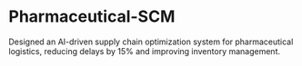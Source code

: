 # Pharmaceutical-SCM
Designed an AI-driven supply chain optimization system for pharmaceutical logistics, reducing delays by 15% and improving inventory management.
